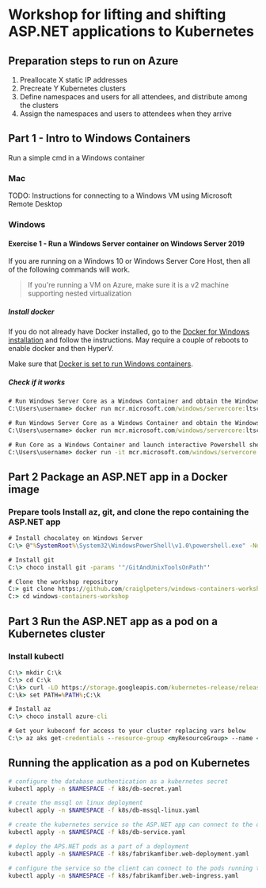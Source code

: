 # Workshop for lifting and shifting ASP.NET applications to Kubernetes

## Preparation steps to run on Azure

1. Preallocate X static IP addresses
1. Precreate Y Kubernetes clusters
1. Define namespaces and users for all attendees, and distribute among the clusters
1. Assign the namespaces and users to attendees when they arrive

## Part 1 - Intro to Windows Containers

Run a simple cmd in a Windows container

### Mac

TODO: Instructions for connecting to a Windows VM using Microsoft Remote Desktop

### Windows

#### Exercise 1 - Run a Windows Server container on Windows Server 2019

If you are running on a Windows 10 or Windows Server Core Host, then all of the following commands will work.
> If you're running a VM on Azure, make sure it is a v2 machine supporting nested virtualization

##### Install docker

If you do not already have Docker installed, go to the [Docker for Windows installation](https://hub.docker.com/editions/community/docker-ce-desktop-windows) and follow the instructions. May require a couple of reboots to enable docker and then HyperV.

Make sure that [Docker is set to run Windows containers](https://docs.docker.com/docker-for-windows/#switch-between-windows-and-linux-containers).

##### Check if it works

```cmd
# Run Windows Server Core as a Windows Container and obtain the Windows Build information via ver
C:\Users\username> docker run mcr.microsoft.com/windows/servercore:ltsc2019 cmd /c ver

# Run Windows Server Core as a Windows Container and obtain the Windows Build information via Powershell
C:\Users\username> docker run mcr.microsoft.com/windows/servercore:ltsc2019 powershell [environment]::OSVersion.Version

# Run Core as a Windows Container and launch interactive Powershell shell
C:\Users\username> docker run -it mcr.microsoft.com/windows/servercore:ltsc2019 powershell
```

## Part 2 Package an ASP.NET app in a Docker image

### Prepare tools Install az, git, and clone the repo containing the ASP.NET app

```cmd
# Install chocolatey on Windows Server
C:\> @"%SystemRoot%\System32\WindowsPowerShell\v1.0\powershell.exe" -NoProfile -InputFormat None -ExecutionPolicy Bypass -Command "iex ((New-Object System.Net.WebClient).DownloadString('https://chocolatey.org/install.ps1'))" && SET "PATH=%PATH%;%ALLUSERSPROFILE%\chocolatey\bin"

# Install git
C:\> choco install git -params '"/GitAndUnixToolsOnPath"'

# Clone the workshop repository
C:> git clone https://github.com/craiglpeters/windows-containers-workshop.git
C:> cd windows-containers-workshop
```

## Part 3 Run the ASP.NET app as a pod on a Kubernetes cluster

### Install kubectl

```cmd
C:\> mkdir C:\k
C:\> cd C:\k
C:\k> curl -LO https://storage.googleapis.com/kubernetes-release/release/v1.14.0/bin/windows/amd64/kubectl.exe
C:\k> set PATH=%PATH%;C:\k

# Install az
C:\> choco install azure-cli

# Get your kubeconf for access to your cluster replacing vars below
C:\> az aks get-credentials --resource-group <myResourceGroup> --name <myAKSCluster>


```

## Running the application as a pod on Kubernetes

```bash
# configure the database authentication as a kubernetes secret
kubectl apply -n $NAMESPACE -f k8s/db-secret.yaml

# create the mssql on linux deployment
kubectl apply -n $NAMESPACE -f k8s/db-mssql-linux.yaml

# create the kubernetes service so the ASP.NET app can connect to the database
kubectl apply -n $NAMESPACE -f k8s/db-service.yaml

# deploy the APS.NET pods as a part of a deployment
kubectl apply -n $NAMESPACE -f k8s/fabrikamfiber.web-deployment.yaml

# configure the service so the client can connect to the pods running the ASP.NET app
kubectl apply -n $NAMESPACE -f k8s/fabrikamfiber.web-ingress.yaml
```